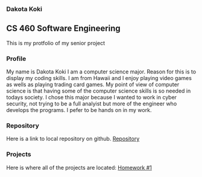 ### Dakota Koki
## CS 460 Software Engineering 

This is my protfolio of my senior project

### Profile

My name is Dakota Koki I am a computer science major. Reason for this is to display my coding skills. I am from Hawaii and I enjoy playing video games as wells as playing trading card games. My point of view of computer science is that having some of the computer science skills is so needed in todays society. I chose this major because I wanted to work in cyber security, not trying to be a full analyist but more of the engineer who develops the programs. I pefer to be hands on in my work.

### Repository
Here is a link to local repository on github.
[Repository](https://github.com/Dakota808/Dakota808.github.io)

### Projects
Here is where all of the projects are located:
[Homework #1](Project_1/HW1post.md)
